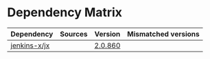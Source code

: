 # Dependency Matrix

Dependency | Sources | Version | Mismatched versions
---------- | ------- | ------- | -------------------
[jenkins-x/jx](https://github.com/jenkins-x/jx) |  | [2.0.860](https://github.com/jenkins-x/jx/releases/tag/v2.0.860) | 

